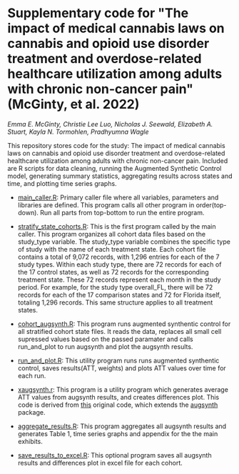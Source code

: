 # Supplementary code for "The impact of medical cannabis laws on cannabis and opioid use disorder treatment and overdose-related healthcare utilization among adults with chronic non-cancer pain"(McGinty, et al. 2022) 
_Emma E. McGinty, Christie Lee Luo, Nicholas J. Seewald, Elizabeth A. Stuart, Kayla N. Tormohlen, Pradhyumna Wagle_

This repository stores code for the study: The impact of medical cannabis laws on cannabis and opioid use disorder treatment and overdose-related healthcare utilization among adults with chronic non-cancer pain. 
Included are R scripts for data cleaning, running the Augmented Synthetic Control model, generating summary statistics, aggregating results across states and time, and plotting time series graphs.


- [main_caller.R](main_caller.R): 
Primary caller file where all variables, parameters and libraries are defined. 
This program calls all other program in order(top-down).
Run all parts from top-bottom to run the entire program.


- [stratify_state_cohorts.R](stratify_state_cohorts.R): 
This is the first program called by the main caller. This program organizes all cohort data files based on the study_type variable. The study_type variable combines the specific type of study with the name of each treatment state. Each cohort file contains a total of 9,072 records, with 1,296 entries for each of the 7 study types. Within each study type, there are 72 records for each of the 17 control states, as well as 72 records for the corresponding treatment state. These 72 records represent each month in the study period. For example, for the study type overall_FL, there will be 72 records for each of the 17 comparison states and 72 for Florida itself, totaling 1,296 records. This same structure applies to all treatment states.


- [cohort_augsynth.R](cohort_augsynth.R):
This program runs augmented synthentic control for all stratified cohort state files. It reads the data, replaces all small cell supressed values based on the passed paramater and calls run_and_plot to run augsynth and plot the augsynth results.  


- [run_and_plot.R](run_and_plot.R):
This utility program runs runs augmented synthentic control, saves results(ATT, weights) and plots ATT values over time for each run.


- [xaugsynth.r](xaugsynth.r):
This program is a utility program which generates average ATT values from augsynth results, and creates differences plot. This code is derived from [this](https://github.com/nickseewald/opioid-prescribing-augsynth/blob/main/xaugsynth.R) original code, which extends the [augsynth](https://github.com/ebenmichael/augsynth) package. 


- [aggregate_results.R](aggregate_results.R):
This program aggregates all augsynth results and generates Table 1, time series graphs and appendix for the the main exhibits.


- [save_results_to_excel.R](save_results_to_excel.R):
This optional program saves all augsynth results and differences plot in excel file for each cohort.
